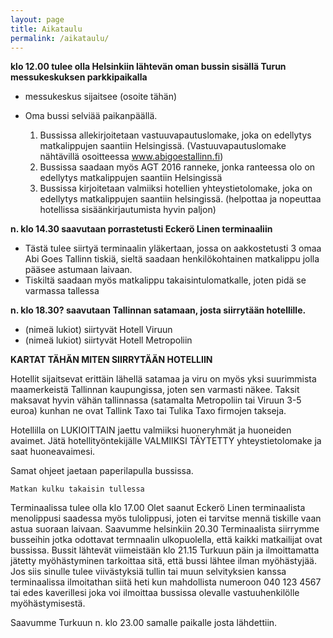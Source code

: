 ```yaml
---
layout: page
title: Aikataulu
permalink: /aikataulu/
---
```

**klo 12.00 tulee olla Helsinkiin lähtevän oman bussin sisällä Turun messukeskuksen parkkipaikalla**
    
  * messukeskus sijaitsee (osoite tähän)
  * Oma bussi selviää paikanpäällä.

    1. Bussissa allekirjoitetaan vastuuvapautuslomake, joka on edellytys matkalippujen saantiin Helsingissä. (Vastuuvapautuslomake nähtävillä osoitteessa www.abigoestallinn.fi)
    1. Bussissa saadaan myös AGT 2016 ranneke, jonka ranteessa olo on edellytys matkalippujen saantiin Helsingissä 
    1. Bussissa kirjoitetaan valmiiksi hotellien yhteystietolomake, joka on edellytys matkalippujen saantiin helsingissä. (helpottaa ja nopeuttaa hotellissa sisäänkirjautumista hyvin paljon) 
      
**n. klo 14.30 saavutaan porrastetusti Eckerö Linen terminaaliin**

  * Tästä tulee siirtyä terminaalin yläkertaan, jossa on aakkostetusti 3 omaa Abi Goes Tallinn tiskiä, sieltä saadaan henkilökohtainen matkalippu jolla pääsee astumaan laivaan.
  * Tiskiltä saadaan myös matkalippu takaisintulomatkalle, joten pidä se varmassa tallessa

**n. klo 18.30? saavutaan Tallinnan satamaan, josta siirrytään hotellille.**

  * (nimeä lukiot) siirtyvät Hotell Viruun 
  * (nimeä lukiot) siirtyvät Hotell Metropoliin

**KARTAT TÄHÄN MITEN SIIRRYTÄÄN HOTELLIIN**

Hotellit sijaitsevat erittäin lähellä satamaa ja viru on myös yksi suurimmista maamerkeistä Tallinnan kaupungissa, joten sen varmasti näkee. Taksit maksavat hyvin vähän tallinnassa (satamalta Metropoliin tai Viruun 3-5 euroa) kunhan ne ovat Tallink Taxo tai Tulika Taxo firmojen takseja.

Hotellilla on LUKIOITTAIN jaettu valmiiksi huoneryhmät ja huoneiden avaimet.
Jätä hotellityöntekijälle VALMIIKSI TÄYTETTY yhteystietolomake ja saat huoneavaimesi. 

Samat ohjeet jaetaan paperilapulla bussissa.







	Matkan kulku takaisin tullessa 

Terminaalissa tulee olla klo 17.00
Olet saanut Eckerö Linen terminaalista menolippusi saadessa myös tulolippusi, joten ei tarvitse mennä tiskille vaan astua suoraan laivaan.
Saavumme helsinkiin 20.30
Terminaalista siirrymme busseihin jotka odottavat termnaalin ulkopuolella, että kaikki matkailijat ovat bussissa. 
Bussit lähtevät viimeistään klo 21.15 Turkuun päin ja ilmoittamatta jätetty myöhästyminen tarkoittaa sitä, että bussi lähtee ilman myöhästyjää. 
Jos siis sinulle tulee viivästyksiä tullin tai muun selvityksien kanssa terminaalissa ilmoitathan siitä heti kun mahdollista numeroon 040 123 4567 tai edes kaverillesi joka voi ilmoittaa bussissa olevalle vastuuhenkilölle myöhästymisestä. 

Saavumme Turkuun n. klo 23.00 samalle paikalle josta lähdettiin.
